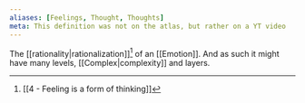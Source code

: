 ```yaml
---
aliases: [Feelings, Thought, Thoughts]
meta: This definition was not on the atlas, but rather on a YT video
---
```


The [[rationality|rationalization]][^1] of an [[Emotion]]. And as such it might have many levels, [[Complex|complexity]] and layers.

[^1]: [[4 - Feeling is a form of thinking]]